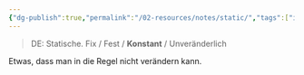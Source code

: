 ```yaml
---
{"dg-publish":true,"permalink":"/02-resources/notes/static/","tags":["informatik/code"],"noteIcon":"","updated":"2025-09-10T16:33:17.279+02:00"}
---
```


>DE: Statische.
>Fix / Fest / **Konstant** / Unveränderlich

Etwas, dass man in die Regel nicht verändern kann.


